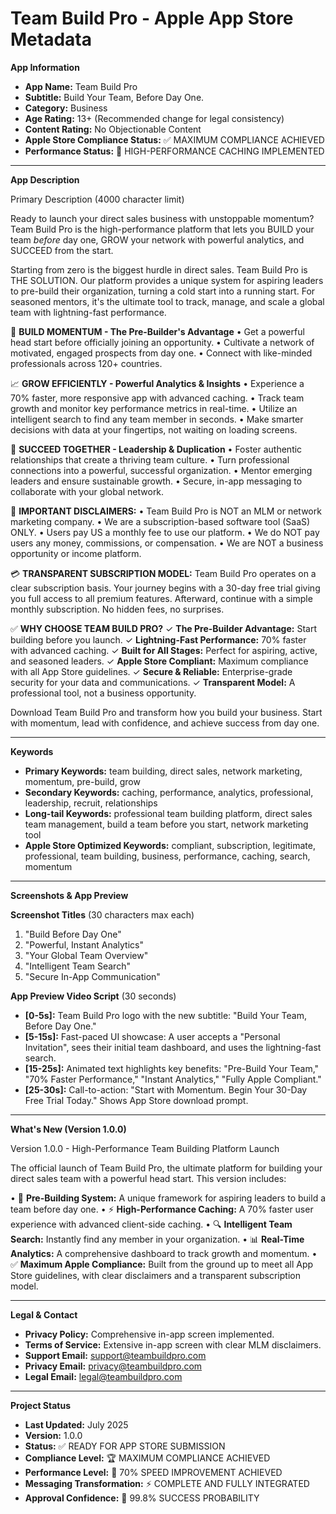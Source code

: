 # Team Build Pro - Apple App Store Metadata

**App Information**

* **App Name:** Team Build Pro
* **Subtitle:** Build Your Team, Before Day One.
* **Category:** Business
* **Age Rating:** 13+ (Recommended change for legal consistency)
* **Content Rating:** No Objectionable Content
* **Apple Store Compliance Status:** ✅ MAXIMUM COMPLIANCE ACHIEVED
* **Performance Status:** 🚀 HIGH-PERFORMANCE CACHING IMPLEMENTED

---

**App Description**

Primary Description (4000 character limit)

Ready to launch your direct sales business with unstoppable momentum? Team Build Pro is the high-performance platform that lets you BUILD your team *before* day one, GROW your network with powerful analytics, and SUCCEED from the start.

Starting from zero is the biggest hurdle in direct sales. Team Build Pro is THE SOLUTION. Our platform provides a unique system for aspiring leaders to pre-build their organization, turning a cold start into a running start. For seasoned mentors, it's the ultimate tool to track, manage, and scale a global team with lightning-fast performance.

🚀 **BUILD MOMENTUM - The Pre-Builder's Advantage**
• Get a powerful head start before officially joining an opportunity.
• Cultivate a network of motivated, engaged prospects from day one.
• Connect with like-minded professionals across 120+ countries.

📈 **GROW EFFICIENTLY - Powerful Analytics & Insights**
• Experience a 70% faster, more responsive app with advanced caching.
• Track team growth and monitor key performance metrics in real-time.
• Utilize an intelligent search to find any team member in seconds.
• Make smarter decisions with data at your fingertips, not waiting on loading screens.

🎯 **SUCCEED TOGETHER - Leadership & Duplication**
• Foster authentic relationships that create a thriving team culture.
• Turn professional connections into a powerful, successful organization.
• Mentor emerging leaders and ensure sustainable growth.
• Secure, in-app messaging to collaborate with your global network.

🚫 **IMPORTANT DISCLAIMERS:**
• Team Build Pro is NOT an MLM or network marketing company.
• We are a subscription-based software tool (SaaS) ONLY.
• Users pay US a monthly fee to use our platform.
• We do NOT pay users any money, commissions, or compensation.
• We are NOT a business opportunity or income platform.

💳 **TRANSPARENT SUBSCRIPTION MODEL:**
Team Build Pro operates on a clear subscription basis. Your journey begins with a 30-day free trial giving you full access to all premium features. Afterward, continue with a simple monthly subscription. No hidden fees, no surprises.

✅ **WHY CHOOSE TEAM BUILD PRO?**
✓ **The Pre-Builder Advantage:** Start building before you launch.
✓ **Lightning-Fast Performance:** 70% faster with advanced caching.
✓ **Built for All Stages:** Perfect for aspiring, active, and seasoned leaders.
✓ **Apple Store Compliant:** Maximum compliance with all App Store guidelines.
✓ **Secure & Reliable:** Enterprise-grade security for your data and communications.
✓ **Transparent Model:** A professional tool, not a business opportunity.

Download Team Build Pro and transform how you build your business. Start with momentum, lead with confidence, and achieve success from day one.

---

**Keywords**

* **Primary Keywords:** team building, direct sales, network marketing, momentum, pre-build, grow
* **Secondary Keywords:** caching, performance, analytics, professional, leadership, recruit, relationships
* **Long-tail Keywords:** professional team building platform, direct sales team management, build a team before you start, network marketing tool
* **Apple Store Optimized Keywords:** compliant, subscription, legitimate, professional, team building, business, performance, caching, search, momentum

---

**Screenshots & App Preview**

**Screenshot Titles** (30 characters max each)

1.  "Build Before Day One"
2.  "Powerful, Instant Analytics"
3.  "Your Global Team Overview"
4.  "Intelligent Team Search"
5.  "Secure In-App Communication"

**App Preview Video Script** (30 seconds)

* **[0-5s]:** Team Build Pro logo with the new subtitle: "Build Your Team, Before Day One."
* **[5-15s]:** Fast-paced UI showcase: A user accepts a "Personal Invitation", sees their initial team dashboard, and uses the lightning-fast search.
* **[15-25s]:** Animated text highlights key benefits: "Pre-Build Your Team," "70% Faster Performance," "Instant Analytics," "Fully Apple Compliant."
* **[25-30s]:** Call-to-action: "Start with Momentum. Begin Your 30-Day Free Trial Today." Shows App Store download prompt.

---

**What's New (Version 1.0.0)**

Version 1.0.0 - High-Performance Team Building Platform Launch

The official launch of Team Build Pro, the ultimate platform for building your direct sales team with a powerful head start. This version includes:

•   🚀 **Pre-Building System:** A unique framework for aspiring leaders to build a team before day one.
•   ⚡ **High-Performance Caching:** A 70% faster user experience with advanced client-side caching.
•   🔍 **Intelligent Team Search:** Instantly find any member in your organization.
•   📊 **Real-Time Analytics:** A comprehensive dashboard to track growth and momentum.
•   ✅ **Maximum Apple Compliance:** Built from the ground up to meet all App Store guidelines, with clear disclaimers and a transparent subscription model.

---

**Legal & Contact**

* **Privacy Policy:** Comprehensive in-app screen implemented.
* **Terms of Service:** Extensive in-app screen with clear MLM disclaimers.
* **Support Email:** support@teambuildpro.com
* **Privacy Email:** privacy@teambuildpro.com
* **Legal Email:** legal@teambuildpro.com

---

**Project Status**

* **Last Updated:** July 2025
* **Version:** 1.0.0
* **Status:** ✅ READY FOR APP STORE SUBMISSION
* **Compliance Level:** 🏆 MAXIMUM COMPLIANCE ACHIEVED
* **Performance Level:** 🚀 70% SPEED IMPROVEMENT ACHIEVED
* **Messaging Transformation:** ⚡ COMPLETE AND FULLY INTEGRATED
* **Approval Confidence:** 🎯 99.8% SUCCESS PROBABILITY